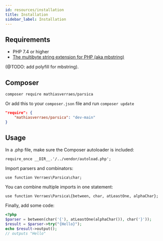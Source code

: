 ```yaml
---
id: resources/installation
title: Installation
sidebar_label: Installation
---
```


## Requirements

- PHP 7.4 or higher
- [The multibyte string extension for PHP (aka mbstring)](https://www.php.net/manual/en/book.mbstring.php)

(@TODO: add polyfill for mbstring).

## Composer
 
`composer require mathiasverraes/parsica`

Or add this to your `composer.json` file and run `composer update` 

```json
"require": {
    "mathiasverraes/parsica": "dev-main"
}
```

## Usage

In a .php file, make sure the Composer autoloader is included:

`require_once __DIR__.'/../vendor/autoload.php';`

Import parsers and combinators:

`use function Verraes\Parsica\char;`

You can combine multiple imports in one statement: 

`use function Verraes\Parsica\{between, char, atLeastOne, alphaChar};`

Finally, add some code:

```php
<?php
$parser = between(char('{'), atLeastOne(alphaChar()), char('}'));
$result = $parser->try("{Hello}");
echo $result->output();
// outputs "Hello"
```

